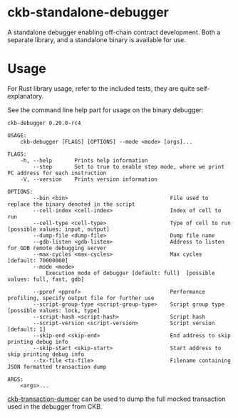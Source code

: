 # ckb-standalone-debugger
A standalone debugger enabling off-chain contract development. Both a separate library, and a standalone binary is available for use.

# Usage

For Rust library usage, refer to the included tests, they are quite self-explanatory.

See the command line help part for usage on the binary debugger:

```
ckb-debugger 0.20.0-rc4

USAGE:
    ckb-debugger [FLAGS] [OPTIONS] --mode <mode> [args]...

FLAGS:
    -h, --help       Prints help information
        --step       Set to true to enable step mode, where we print PC address for each instruction
    -V, --version    Prints version information

OPTIONS:
        --bin <bin>                                File used to replace the binary denoted in the script
        --cell-index <cell-index>                  Index of cell to run
        --cell-type <cell-type>                    Type of cell to run [possible values: input, output]
        --dump-file <dump-file>                    Dump file name
        --gdb-listen <gdb-listen>                  Address to listen for GDB remote debugging server
        --max-cycles <max-cycles>                  Max cycles [default: 70000000]
        --mode <mode>
            Execution mode of debugger [default: full]  [possible values: full, fast, gdb]

        --pprof <pprof>                            Performance profiling, specify output file for further use
        --script-group-type <script-group-type>    Script group type [possible values: lock, type]
        --script-hash <script-hash>                Script hash
        --script-version <script-version>          Script version [default: 1]
        --skip-end <skip-end>                      End address to skip printing debug info
        --skip-start <skip-start>                  Start address to skip printing debug info
        --tx-file <tx-file>                        Filename containing JSON formatted transaction dump

ARGS:
    <args>...
```

[ckb-transaction-dumper](https://github.com/xxuejie/ckb-transaction-dumper) can be used to dump the full mocked transaction used in the debugger from CKB.
